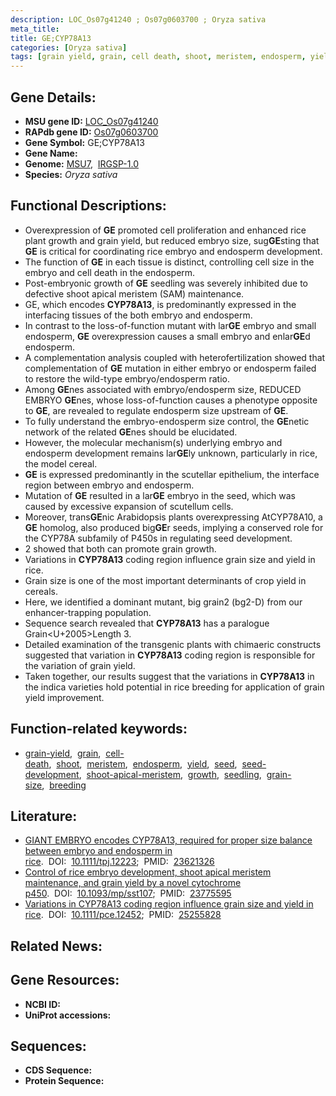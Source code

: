 ```yaml
---
description: LOC_Os07g41240 ; Os07g0603700 ; Oryza sativa
meta_title:
title: GE;CYP78A13
categories: [Oryza sativa]
tags: [grain yield, grain, cell death, shoot, meristem, endosperm, yield, seed, seed development, shoot apical meristem, growth, seedling, grain size, breeding]
---
```


## Gene Details:
- **MSU gene ID:** [LOC_Os07g41240](http://rice.uga.edu/cgi-bin/ORF_infopage.cgi?orf=LOC_Os07g41240)  
- **RAPdb gene ID:** [Os07g0603700](https://rapdb.dna.affrc.go.jp/locus/?name=Os07g0603700)  
- **Gene Symbol:** GE;CYP78A13
- **Gene Name:**
- **Genome:**  [MSU7](http://rice.uga.edu/),&nbsp;&nbsp;[IRGSP-1.0](https://rapdb.dna.affrc.go.jp/download/irgsp1.html)
- **Species:** *Oryza sativa*

## Functional Descriptions:
   - Overexpression of **GE** promoted cell proliferation and enhanced rice plant growth and grain yield, but reduced embryo size, sug**GE**sting that **GE** is critical for coordinating rice embryo and endosperm development.
   - The function of **GE** in each tissue is distinct, controlling cell size in the embryo and cell death in the endosperm.
   - Post-embryonic growth of **GE** seedling was severely inhibited due to defective shoot apical meristem (SAM) maintenance.
   - GE, which encodes **CYP78A13**, is predominantly expressed in the interfacing tissues of the both embryo and endosperm.
   - In contrast to the loss-of-function mutant with lar**GE** embryo and small endosperm, **GE** overexpression causes a small embryo and enlar**GE**d endosperm.
   - A complementation analysis coupled with heterofertilization showed that complementation of **GE** mutation in either embryo or endosperm failed to restore the wild-type embryo/endosperm ratio.
   - Among **GE**nes associated with embryo/endosperm size, REDUCED EMBRYO **GE**nes, whose loss-of-function causes a phenotype opposite to **GE**, are revealed to regulate endosperm size upstream of **GE**.
   - To fully understand the embryo-endosperm size control, the **GE**netic network of the related **GE**nes should be elucidated.
   - However, the molecular mechanism(s) underlying embryo and endosperm development remains lar**GE**ly unknown, particularly in rice, the model cereal.
   - **GE** is expressed predominantly in the scutellar epithelium, the interface region between embryo and endosperm.
   - Mutation of **GE** resulted in a lar**GE** embryo in the seed, which was caused by excessive expansion of scutellum cells.
   - Moreover, trans**GE**nic Arabidopsis plants overexpressing AtCYP78A10, a **GE** homolog, also produced big**GE**r seeds, implying a conserved role for the CYP78A subfamily of P450s in regulating seed development.
   - 2 showed that both can promote grain growth.
   - Variations in **CYP78A13** coding region influence grain size and yield in rice.
   - Grain size is one of the most important determinants of crop yield in cereals.
   - Here, we identified a dominant mutant, big grain2 (bg2-D) from our enhancer-trapping population.
   - Sequence search revealed that **CYP78A13** has a paralogue Grain<U+2005>Length 3.
   - Detailed examination of the transgenic plants with chimaeric constructs suggested that variation in **CYP78A13** coding region is responsible for the variation of grain yield.
   - Taken together, our results suggest that the variations in **CYP78A13** in the indica varieties hold potential in rice breeding for application of grain yield improvement.

## Function-related keywords:
   - [grain-yield](/tags/grain-yield/),&nbsp;&nbsp;[grain](/tags/grain/),&nbsp;&nbsp;[cell-death](/tags/cell-death/),&nbsp;&nbsp;[shoot](/tags/shoot/),&nbsp;&nbsp;[meristem](/tags/meristem/),&nbsp;&nbsp;[endosperm](/tags/endosperm/),&nbsp;&nbsp;[yield](/tags/yield/),&nbsp;&nbsp;[seed](/tags/seed/),&nbsp;&nbsp;[seed-development](/tags/seed-development/),&nbsp;&nbsp;[shoot-apical-meristem](/tags/shoot-apical-meristem/),&nbsp;&nbsp;[growth](/tags/growth/),&nbsp;&nbsp;[seedling](/tags/seedling/),&nbsp;&nbsp;[grain-size](/tags/grain-size/),&nbsp;&nbsp;[breeding](/tags/breeding/)

## Literature:
   - [GIANT EMBRYO encodes CYP78A13, required for proper size balance between embryo and endosperm in rice](https://www.doi.org/10.1111/tpj.12223).&nbsp;&nbsp;DOI:&nbsp;&nbsp;[10.1111/tpj.12223](https://www.doi.org/10.1111/tpj.12223);&nbsp;&nbsp;PMID:&nbsp;&nbsp;[23621326](https://pubmed.ncbi.nlm.nih.gov/23621326/)
   - [Control of rice embryo development, shoot apical meristem maintenance, and grain yield by a novel cytochrome p450](https://www.doi.org/10.1093/mp/sst107).&nbsp;&nbsp;DOI:&nbsp;&nbsp;[10.1093/mp/sst107](https://www.doi.org/10.1093/mp/sst107);&nbsp;&nbsp;PMID:&nbsp;&nbsp;[23775595](https://pubmed.ncbi.nlm.nih.gov/23775595/)
   - [Variations in CYP78A13 coding region influence grain size and yield in rice](https://www.doi.org/10.1111/pce.12452).&nbsp;&nbsp;DOI:&nbsp;&nbsp;[10.1111/pce.12452](https://www.doi.org/10.1111/pce.12452);&nbsp;&nbsp;PMID:&nbsp;&nbsp;[25255828](https://pubmed.ncbi.nlm.nih.gov/25255828/)

## Related News:

## Gene Resources:
- **NCBI ID:**  []()
- **UniProt accessions:** [](https://www.uniprot.org/uniprotkb//entry)

## Sequences:
- **CDS Sequence:**
- **Protein Sequence:**

